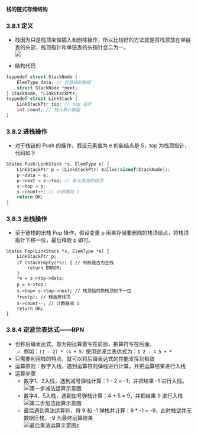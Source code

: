 #### 栈的链式存储结构

### 3.8.1 定义
- 栈因为只是栈顶来做插入和删除操作，所以比较好的方法就是将栈顶放在单链表的头部，栈顶指针和单链表的头指针合二为一。<br>
![](https://i.loli.net/2020/08/31/HO4sv5wtoJg89S7.png)

- 结构代码
```c
teypedef struct StackNode {
    ElemType data; // 存放栈的数据
    struct StackNode *next;
} StackNode, *LinkStackPtr;
teypedef struct LinkStack {
    LinkStackPtr top; // top 指针
    int count; // 栈元素计数器
}
```

### 3.8.2 进栈操作
- 对于栈链的 Push 的操作，假设元素值为 e 的新结点是 S，top 为栈顶指针，代码如下
```c
Status Push(LinkStack *s, ElemType e) {
    LinkStackPtr p = (LinkStackPtr) malloc(sizeof(StackNode));
    p->data = e;
    p->next = s->top; // 新元素指向栈顶
    s->top = p;
    s->count++; // 计数器加 1
    return OK;
}
```

### 3.8.3 出栈操作
- 至于链栈的出栈 Pop 操作，假设变量 p 用来存储要删除的栈顶结点，将栈顶指针下移一位，最后释放 p 即可。
```
Status Pop(LinkStack *s, ElemType *e) {
    LinkStackPtr p;
    if (StackEmpty(*s)) { // 判断是否为空栈
        return ERROR;
    }
    *e = s->top->data;
    p = s->top；
    s->top= s->top->next; // 栈顶指向原栈顶的下一位
    free(p); // 释放原栈顶
    s->count--; // 计数器减 1
    return OK;
}
```

### 3.8.4 逆波兰表达式——RPN
- 也称后缀表达式。意为把运算量写在前面，把算符写在后面。
    - 例如：`(1 - 2) * (4 + 5)` 使用逆波兰表达式为：`1 2 - 4 5 + *`
- 只需要利用栈的特点，就可以将后缀表达式的性能发挥到极致
- 运算原则：数字入栈，遇到运算符则弹栈进行计算，并把运算结果进行入栈
- 运算步骤
    - 数字1、2入栈，遇到减号弹栈计算：1 - 2 = -1，并把结果 -1 进行入栈。<br> ![第一步减法运算示意图](https://i.loli.net/2020/08/31/3e7XTPdZLzYW6b8.png)
    - 数字4、5入栈，遇到加号弹栈计算：4 + 5 = 9，并把结果 9 进行入栈<br>
        ![第二步加法运算示意图](https://i.loli.net/2020/08/31/2ov7q8S5zclH3Xt.png)
    - 最后遇到乘法运算符，将 9 和 -1 弹栈并计算：9 * -1 = -9，此时栈空并无数据压栈，-9 为最终运算结果<br>
        ![最后乘法运算示意图z](https://i.loli.net/2020/08/31/lIQ4jGiEnxtgzNp.png)